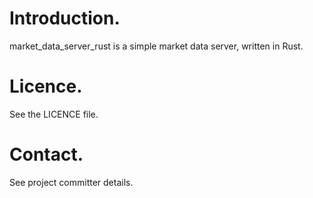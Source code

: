 # Introduction.

market_data_server_rust is a simple market data server, written in Rust.

# Licence.

See the LICENCE file.

# Contact.

See project committer details.
